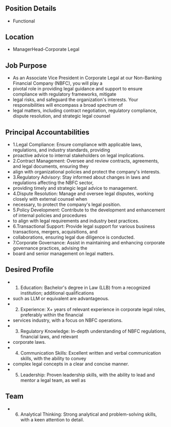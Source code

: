 # 

## Position Details

* Functional

## Location

* ManagerHead-Corporate Legal

## Job Purpose

* As an Associate Vice President in Corporate Legal at our Non-Banking Financial Company (NBFC), you will play a
* pivotal role in providing legal guidance and support to ensure compliance with regulatory frameworks, mitigate
* legal risks, and safeguard the organization's interests. Your responsibilities will encompass a broad spectrum of
* legal matters, including contract negotiation, regulatory compliance, dispute resolution, and strategic legal counsel

## Principal Accountabilities

* 1.Legal Compliance: Ensure compliance with applicable laws, regulations, and industry standards, providing
* proactive advice to internal stakeholders on legal implications.
* 2.Contract Management: Oversee and review contracts, agreements, and legal documents, ensuring they
* align with organizational policies and protect the company's interests.
* 3.Regulatory Advisory: Stay informed about changes in laws and regulations affecting the NBFC sector,
* providing timely and strategic legal advice to management.
* 4.Dispute Resolution: Manage and oversee legal disputes, working closely with external counsel when
* necessary, to protect the company's legal position.
* 5.Policy Development: Contribute to the development and enhancement of internal policies and procedures
* to align with legal requirements and industry best practices.
* 6.Transactional Support: Provide legal support for various business transactions, mergers, acquisitions, and
* collaborations, ensuring legal due diligence is conducted.
* 7.Corporate Governance: Assist in maintaining and enhancing corporate governance practices, advising the
* board and senior management on legal matters.

## Desired Profile

* 1. Education: Bachelor's degree in Law (LLB) from a recognized institution; additional qualifications
* such as LLM or equivalent are advantageous.
* 2. Experience: X+ years of relevant experience in corporate legal roles, preferably within the financial
* services industry, with a focus on NBFC operations.
* 3. Regulatory Knowledge: In-depth understanding of NBFC regulations, financial laws, and relevant
* corporate laws.
* 4. Communication Skills: Excellent written and verbal communication skills, with the ability to convey
* complex legal concepts in a clear and concise manner.
* 5. Leadership: Proven leadership skills, with the ability to lead and mentor a legal team, as well as

## Team

* 6. Analytical Thinking: Strong analytical and problem-solving skills, with a keen attention to detail.
